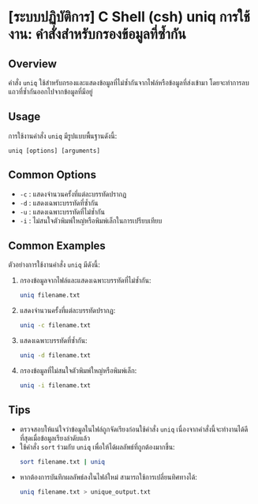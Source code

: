# [ระบบปฏิบัติการ] C Shell (csh) uniq การใช้งาน: คำสั่งสำหรับกรองข้อมูลที่ซ้ำกัน

## Overview
คำสั่ง `uniq` ใช้สำหรับกรองและแสดงข้อมูลที่ไม่ซ้ำกันจากไฟล์หรือข้อมูลที่ส่งเข้ามา โดยจะทำการลบแถวที่ซ้ำกันออกไปจากข้อมูลที่มีอยู่

## Usage
การใช้งานคำสั่ง `uniq` มีรูปแบบพื้นฐานดังนี้:

```
uniq [options] [arguments]
```

## Common Options
- `-c` : แสดงจำนวนครั้งที่แต่ละบรรทัดปรากฏ
- `-d` : แสดงเฉพาะบรรทัดที่ซ้ำกัน
- `-u` : แสดงเฉพาะบรรทัดที่ไม่ซ้ำกัน
- `-i` : ไม่สนใจตัวพิมพ์ใหญ่หรือพิมพ์เล็กในการเปรียบเทียบ

## Common Examples
ตัวอย่างการใช้งานคำสั่ง `uniq` มีดังนี้:

1. กรองข้อมูลจากไฟล์และแสดงเฉพาะบรรทัดที่ไม่ซ้ำกัน:
   ```bash
   uniq filename.txt
   ```

2. แสดงจำนวนครั้งที่แต่ละบรรทัดปรากฏ:
   ```bash
   uniq -c filename.txt
   ```

3. แสดงเฉพาะบรรทัดที่ซ้ำกัน:
   ```bash
   uniq -d filename.txt
   ```

4. กรองข้อมูลที่ไม่สนใจตัวพิมพ์ใหญ่หรือพิมพ์เล็ก:
   ```bash
   uniq -i filename.txt
   ```

## Tips
- ตรวจสอบให้แน่ใจว่าข้อมูลในไฟล์ถูกจัดเรียงก่อนใช้คำสั่ง `uniq` เนื่องจากคำสั่งนี้จะทำงานได้ดีที่สุดเมื่อข้อมูลเรียงลำดับแล้ว
- ใช้คำสั่ง `sort` ร่วมกับ `uniq` เพื่อให้ได้ผลลัพธ์ที่ถูกต้องมากขึ้น:
  ```bash
  sort filename.txt | uniq
  ```
- หากต้องการบันทึกผลลัพธ์ลงในไฟล์ใหม่ สามารถใช้การเปลี่ยนทิศทางได้:
  ```bash
  uniq filename.txt > unique_output.txt
  ```